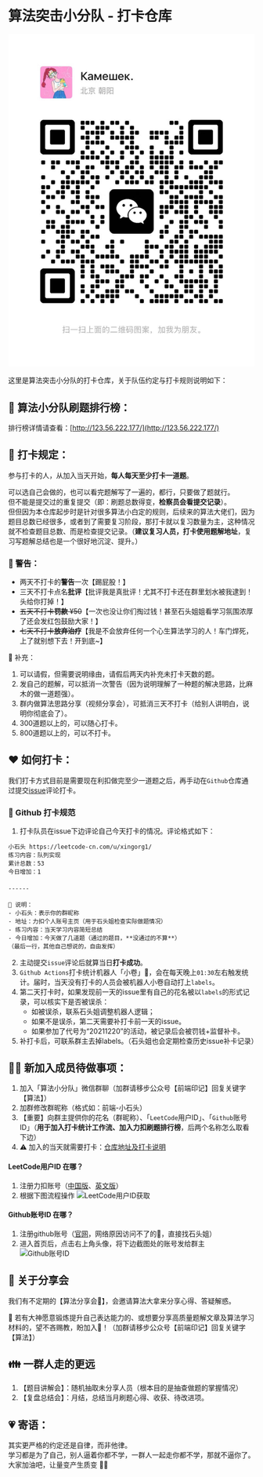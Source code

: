 # 算法突击小分队 - 打卡仓库
![alt text](ME1755066676602.jpg)

这里是算法突击小分队的打卡仓库，关于队伍约定与打卡规则说明如下：

## 🐲 算法小分队刷题排行榜：
排行榜详情请查看：[http://123.56.222.177/](http://123.56.222.177/)

## 🚩 打卡规定：
参与打卡的人，从加入当天开始，**每人每天至少打卡一道题**。

可以选自己会做的，也可以看完题解写了一遍的，都行，只要做了题就行。  
但不能是提交过的重复提交（即：刷题总数得变，**检察员会看提交记录**）。    
但但因为本仓库起步时是针对很多算法小白定的规则，后续来的算法大佬们，因为题目总数已经很多，或者到了需要复习阶段，那打卡就以复习数量为主，这种情况就不检查题目总数、而是检查提交记录。（**建议复习人员，打卡使用题解地址**，复习写题解总结也是一个很好地沉淀、提升。）

### 🚨 警告：
- 两天不打卡的**警告**一次【踢屁股！】
- 三天不打卡点名**批评**【批评我是真批评！尤其不打卡还在群里划水被我逮到！头给你打掉！】
- ~~五天不打卡**罚款** ¥50~~【一次也没让你们掏过钱！甚至石头姐姐看学习氛围浓厚了还会发红包鼓励大家！】
- ~~七天不打卡**放弃治疗**~~【我是不会放弃任何一个心生算法学习的人！车门焊死，上了就别想下去！开到底~】


🧚 补充：
1. 可以请假，但需要说明缘由，请假后两天内补充未打卡天数的题。
1. 发自己的题解，可以抵消一次警告（因为说明理解了一种题的解决思路，比麻木的做一道题强）。
1. 群内做算法思路分享（视频分享会），可抵消三天不打卡（给别人讲明白，说明你彻底会了）。
1. 300道题以上的，可以随心打卡。
1. 800道题以上的，可以不打卡。
 
## ❤️ 如何打卡：

我们打卡方式目前是需要现在利扣做完至少一道题之后，再手动在`Github`仓库通过提交[issue](https://github.com/xingorg1/leetcodeRank/issues)评论打卡。


### 🌝 Github 打卡规范
1. 打卡队员在issue下边评论自己今天打卡的情况。评论格式如下：

```txt
小石头 https://leetcode-cn.com/u/xingorg1/
练习内容：队列实现
累计总数：53
今日增加：1

------

🧚 说明：
- 小石头：表示你的群昵称
- 地址：力扣个人账号主页（用于石头姐检查实际做题情况）
- 练习内容：当天学习内容简短总结
- 今日增加：今天做了几道题（通过的题目，**没通过的不算**）
（最后一行，其他自己想说的，自由发挥）
```

2. 主动提交`issue`评论后就算当日**打卡成功**。  
3. `Github Actions`打卡统计机器人「小卷」🤖，会在每天晚上`01:30`左右触发统计。届时，当天没有打卡的人员会被机器人小卷自动打上`labels`。  
4. 第二天打卡时，如果发现前一天的issue里有自己的花名被以`labels`的形式记录，可以核实下是否被误杀：
    - 如被误杀，联系石头姐调整机器人逻辑；
    - 如果不是误杀，第二天需要补打卡前一天的issue。
    - 如果参加了代号为“20211220”的活动，被记录后会被罚钱+监督补卡。
5. 补打卡后，可联系群主去掉labels。（石头姐也会定期检查历史issue补卡记录）

## 🧜‍♀️ 新加入成员待做事项：
1. 加入「算法小分队」微信群聊（加群请移步公众号【前端印记】回复关键字【算法】）
1. 加群修改群昵称（格式如：前端-小石头）
1. 【重要】向群主提供你的花名（群昵称）、「`LeetCode`用户ID」、「`Github`账号ID」（**用于加入打卡统计工作流、加入力扣刷题排行榜**，后两个名称怎么取看下边）
1. ⚠️ 加入的当天就需要打卡：[仓库地址及打卡说明](https://github.com/xingorg1/leetcodeRank)

#### LeetCode用户ID 在哪？
1. 注册力扣账号（[中国版](https://leetcode-cn.com/)、[英文版](https://leetcode.com/)）
1. 根据下图流程操作
![LeetCode用户ID获取](https://gitee.com/xingorg1/xingorg1-picture/raw/master/2021-12-14/1639411955514-image.png)

#### Github账号ID 在哪？
1. 注册github账号（[官网](https://github.com/)，网络原因访问不了的🤡，直接找石头姐）
2. 进入首页后，点击右上角头像，将下边截图处的账号发给群主
![Github账号ID](https://gitee.com/xingorg1/xingorg1-picture/raw/master/2021-12-14/1639412157058-image.png)

## 🎉 关于分享会
我们有不定期的【算法分享会🎡】，会邀请算法大拿来分享心得、答疑解惑。

🦁 若有大神愿意锻炼提升自己表达能力的、或想要分享高质量题解文章及算法学习材料的，望不吝赐教，盼加入🐯！（加群请移步公众号【前端印记】回复关键字【算法】）


## 👪 一群人走的更远
1. 【题目讲解会】：随机抽取未分享人员（根本目的是抽查做题的掌握情况）
1. 【复盘总结会】：月结，总结当月刷题心得、收获、待改进项。


## 💗 寄语：
其实更严格的约定还是自律，而非他律。  
学习都是为了自己，别人逼着你都不学，一群人一起走你都不学，那就不逼你了。    
大家加油吧，让量变产生质变 🙇‍♂️  
